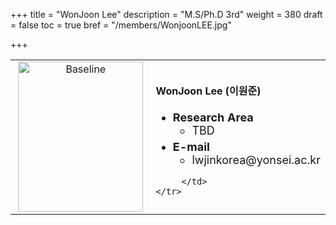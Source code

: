 +++
title = "WonJoon Lee"
description = "M.S/Ph.D 3rd"
weight = 380
draft = false
toc = true
bref = "/members/WonjoonLEE.jpg"

+++

<table>
    <tr>
       <td width="280" align="center" valign="top">
          <img alt="Baseline" width="200px" height="240" src="/members/WonjoonLEE.jpg">
       </td>
       <td>
            <h4>WonJoon Lee (이원준)</h4>
            <ul class="member_info">
                <li style="font-size: 18px"><b>Research Area</b>
                    <ul class="interest">
                        <li style="margin-bottom: 5px">TBD</li>
                    </ul>
                </li>
                <li style="font-size: 18px"><b>E-mail</b>
                    <ul>
                        <li style="margin-bottom: 5px">lwjinkorea@yonsei.ac.kr</li>
                    </ul>
                </li>
            </ul>


         </td>
    </tr>
</table>